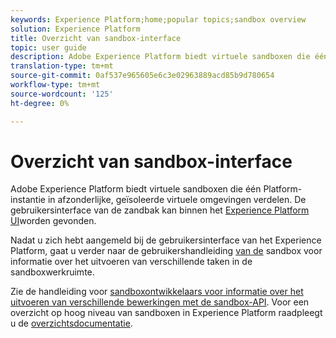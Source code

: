 ```yaml
---
keywords: Experience Platform;home;popular topics;sandbox overview
solution: Experience Platform
title: Overzicht van sandbox-interface
topic: user guide
description: Adobe Experience Platform biedt virtuele sandboxen die één Platform-instantie in afzonderlijke, geïsoleerde virtuele omgevingen verdelen. De sandbox-gebruikersinterface is te vinden in de gebruikersinterface van het Experience Platform.
translation-type: tm+mt
source-git-commit: 0af537e965605e6c3e02963889acd85b9d780654
workflow-type: tm+mt
source-wordcount: '125'
ht-degree: 0%

---
```



# Overzicht van sandbox-interface


Adobe Experience Platform biedt virtuele sandboxen die één Platform-instantie in afzonderlijke, geïsoleerde virtuele omgevingen verdelen. De gebruikersinterface van de zandbak kan binnen het [Experience Platform UI](https://platform.adobe.com)worden gevonden.

Nadat u zich hebt aangemeld bij de gebruikersinterface van het Experience Platform, gaat u verder naar de gebruikershandleiding [van de](user-guide.md) sandbox voor informatie over het uitvoeren van verschillende taken in de sandboxwerkruimte.

Zie de handleiding voor [sandboxontwikkelaars voor informatie over het uitvoeren van verschillende bewerkingen met de sandbox-API](../api/getting-started.md). Voor een overzicht op hoog niveau van sandboxen in Experience Platform raadpleegt u de [overzichtsdocumentatie](../home.md).

